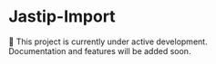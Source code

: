 # Jastip-Import

🚧 This project is currently under active development.  
Documentation and features will be added soon.
